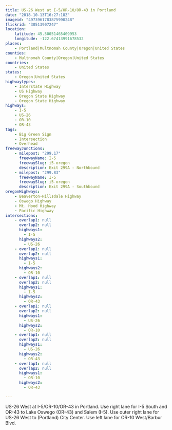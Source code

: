 ```yaml
---
title: US-26 West at I-5/OR-10/OR-43 in Portland
date: "2018-10-13T16:27:18Z"
imageid: "4973961783875990248"
flickrid: "30513907247"
location:
    latitude: 45.50051465409953
    longitude: -122.67413991678532
places:
    - Portland|Multnomah County|Oregon|United States
counties:
    - Multnomah County|Oregon|United States
countries:
    - United States
states:
    - Oregon|United States
highwaytypes:
    - Interstate Highway
    - US Highway
    - Oregon State Highway
    - Oregon State Highway
highways:
    - I-5
    - US-26
    - OR-10
    - OR-43
tags:
    - Big Green Sign
    - Intersection
    - Overhead
freewayJunctions:
    - milepost: "299.17"
      freewayName: I-5
      freewaySlug: i5-oregon
      description: Exit 299A - Northbound
    - milepost: "299.83"
      freewayName: I-5
      freewaySlug: i5-oregon
      description: Exit 299A - Southbound
oregonHighways:
    - Beaverton-Hillsdale Highway
    - Oswego Highway
    - Mt. Hood Highway
    - Pacific Highway
intersections:
    - overlap1: null
      overlap2: null
      highways1:
        - I-5
      highways2:
        - US-26
    - overlap1: null
      overlap2: null
      highways1:
        - I-5
      highways2:
        - OR-10
    - overlap1: null
      overlap2: null
      highways1:
        - I-5
      highways2:
        - OR-43
    - overlap1: null
      overlap2: null
      highways1:
        - US-26
      highways2:
        - OR-10
    - overlap1: null
      overlap2: null
      highways1:
        - US-26
      highways2:
        - OR-43
    - overlap1: null
      overlap2: null
      highways1:
        - OR-10
      highways2:
        - OR-43

---
```

US-26 West at I-5/OR-10/OR-43 in Portland.  Use right lane for I-5 South and OR-43 to Lake Oswego (OR-43) and Salem (I-5).  Use outer right lane for US-26 West to (Portland) City Center.  Use left lane for OR-10 West/Barbur Blvd.